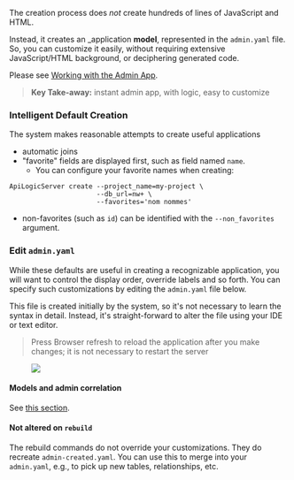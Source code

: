 The creation process does _not_ create hundreds of lines of JavaScript and HTML.  

Instead, it creates an _application __model__, represented in the ```admin.yaml``` file.  So, you can customize it easily, without requiring extensive JavaScript/HTML background, or deciphering generated code.

Please see [Working with the Admin App](../Working-with-the-Admin-App).


  > **Key Take-away:** instant admin app, with logic, easy to customize


### Intelligent Default Creation
The system makes reasonable attempts to create useful applications

* automatic joins
* "favorite" fields are displayed first, such as field named `name`.
  * You can configure your favorite names when creating:
```
ApiLogicServer create --project_name=my-project \
                      --db_url=nw+ \
                      --favorites='nom nommes'
```
* non-favorites (such as `id`) can be identified with the `--non_favorites` argument.

### Edit `admin.yaml`

While these defaults are useful in creating a recognizable application, you will want to control the display order, override labels and so forth.  You can specify such customizations by editing the `admin.yaml` file below.

This file is created initially by the system, so it's not necessary to learn the syntax in detail.  Instead, it's straight-forward to alter the file using your IDE or text editor.

  > Press Browser refresh to reload the application after you make changes; it is not necessary to restart the server

<figure><img src="https://github.com/valhuber/apilogicserver/wiki/images/ui-admin/admin-yaml.png?raw=true"></figure>

#### Models and admin correlation

See [this section](../Data-Model-Classes).

#### Not altered on `rebuild`
The rebuild commands do not override your customizations.  They do recreate `admin-created.yaml`.  You can use this to merge into your `admin.yaml`, e.g., to pick up new tables, relationships, etc.